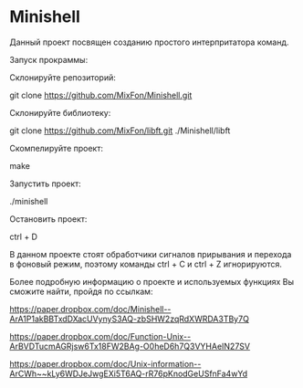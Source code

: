 # Minishell
Данный проект посвящен созданию простого интерпритатора команд.

Запуск прокраммы:

Склонируйте репозиторий:

git clone https://github.com/MixFon/Minishell.git

Склонируйте библиотеку:

git clone https://github.com/MixFon/libft.git ./Minishell/libft

Скомпелируйте проект:

make

Запустить проект:

./minishell

Остановить проект:

ctrl + D

В данном проекте стоят обработчики сигналов прирывания и перехода в фоновый режим, поэтому команды ctrl + C и ctrl + Z игнорируются.

Более подробную информацию о проекте и используемых функциях Вы сможите найти, пройдя по ссылкам:

https://paper.dropbox.com/doc/Minishell--ArA1P1akBBTxdDXacUVynyS3AQ-zbSHW2zqRdXWRDA3TBy7Q

https://paper.dropbox.com/doc/Function-Unix--ArBVDTucmAGRjsw6Tx18FW2BAg-O0heD6h7Q3VYHAeIN27SV

https://paper.dropbox.com/doc/Unix-information--ArCWh~~kLy6WDJeJwgEXi5T6AQ-rR76pKnodGeUSfnFa4wYd
